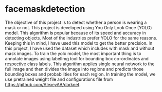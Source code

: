# facemaskdetection
The objective of this project is to detect whether a person is wearing a mask or not. This project is developed using You Only Look Once (YOLO) model. This algorithm is popular because of its speed and accuracy in detecting objects. Most of the industries prefer YOLO for the same reasons. 
Keeping this in mind, I have used this model to get the better precision. 
In this project, I have used the dataset which includes with mask and without mask images. To train the yolo model, the most important thing is to annotate images using labelImg tool for bounding box co-ordinates and respective class labels. This algorithm applies single neural network to the full image and then divides the image into regions and predicts those bounding boxes and probabilities for each region.
In training the model, we use pretrained weight file and configurations file from https://github.com/AlexeyAB/darknet. 

